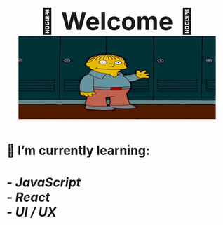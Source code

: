 # <div align="center"><h1>🦋 Welcome 🦋<br> <div align="center"> <img src="images/hello.gif" width="450px" height="190px">

#### <div align="left"> 🌱 I’m currently learning:</div>

##### <div align="left"> - JavaScript <br>- React <br>- UI / UX </div>

<!--
**JenniferSmith007/JenniferSmith007** is a ✨ _special_ ✨ repository because its `README.md` (this file) appears on your GitHub profile.

Here are some ideas to get you started:

- 🔭 I’m currently working on ...
- 🌱 I’m currently learning ...
- 👯 I’m looking to collaborate on ...
- 🤔 I’m looking for help with ...
- 💬 Ask me about ...
- 📫 How to reach me: ...
- 😄 Pronouns: ...
- ⚡ Fun fact: ...
-->
